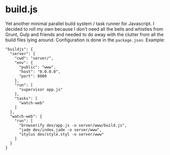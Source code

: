 # build.js

Yet another minimal parallel build system / task runner for Javascript.
I decided to roll my own because I don't need all the bells and whistles
from Grunt, Gulp and friends and needed to do away with the clutter
from all the build files lying around. Configuration is done in the
`package.json`. Example:

```
"buildjs": {
  "server": {
    "cwd": "server/",
    "env": {
      "public": "www",
      "host": "0.0.0.0",
      "port": 8080
    },
    "run": [
      "supervisor app.js"
    ],
    "tasks": [
      "watch-web"
    ]
  },
  "watch-web": {
    "run": [
      "browserify dev/app.js -o server/www/build.js",
      "jade dev/index.jade -o server/www",
      "stylus dev/style.styl -o server/www"
    ]
  }
}
```

